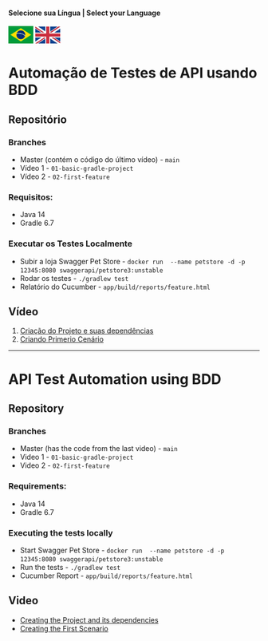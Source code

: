 #### Selecione sua Língua | Select your Language
<a href='#automação-de-testes-de-api-usando-bdd'><img src="images/pt-br.png" alt="Português" width="50" /></a>
<a href='#api-test-automation-using-bdd'><img src="images/en.jpg" alt="English" width="50" /></a>


# Automação de Testes de API usando BDD

## Repositório

### Branches
* Master (contém o código do último vídeo)  - `main` 
* Vídeo 1 - `01-basic-gradle-project`
* Vídeo 2 - `02-first-feature`

### Requisitos:
* Java 14
* Gradle 6.7


### Executar os Testes Localmente
* Subir a loja Swagger Pet Store - `docker run  --name petstore -d -p 12345:8080 swaggerapi/petstore3:unstable`
* Rodar os testes - `./gradlew test`
* Relatório do Cucumber - `app/build/reports/feature.html`

## Vídeo

1. [Criação do Projeto e suas dependências](https://youtu.be/YTKIVemoibA)
1. [Criando Primerio Cenário](https://youtu.be/dmSimWz21RQ) 


---

# API Test Automation using BDD

## Repository

### Branches
* Master (has the code from the last video)  - `main` 
* Video 1 - `01-basic-gradle-project`
* Video 2 - `02-first-feature`

### Requirements:
* Java 14
* Gradle 6.7

### Executing the tests locally
* Start Swagger Pet Store - `docker run  --name petstore -d -p 12345:8080 swaggerapi/petstore3:unstable`
* Run the tests - `./gradlew test`
* Cucumber Report - `app/build/reports/feature.html`

## Video

* [Creating the Project and its dependencies](https://youtu.be/0i72N1Fz_y0) 
* [Creating the First Scenario](https://youtu.be/A3uiR4quZr4) 

